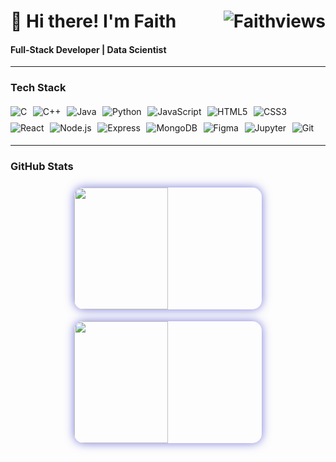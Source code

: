 # 👋 Hi there! I'm Faith <img src="https://avatars.githubusercontent.com/u/148770385?s=48&v=4" alt="Faithviews" align="right"/>

#### Full-Stack Developer | Data Scientist

---

### Tech Stack

<div style="display: flex; flex-wrap: wrap; gap: 0.6rem; margin: 1.2rem 0;">
  <!-- Languages -->
  <img src="https://img.shields.io/badge/C-A8B9CC?style=for-the-badge&logo=c&logoColor=black" alt="C"/>
  <img src="https://img.shields.io/badge/C++-00599C?style=for-the-badge&logo=c%2B%2B&logoColor=white" alt="C++"/>
  <img src="https://img.shields.io/badge/Java-007396?style=for-the-badge&logo=java&logoColor=white" alt="Java"/>
  <img src="https://img.shields.io/badge/Python-3776AB?style=for-the-badge&logo=python&logoColor=white" alt="Python"/>
  <img src="https://img.shields.io/badge/JavaScript-F7DF1E?style=for-the-badge&logo=javascript&logoColor=black" alt="JavaScript"/>
  
  <!-- Web Technologies -->
  <img src="https://img.shields.io/badge/HTML5-E34F26?style=for-the-badge&logo=html5&logoColor=white" alt="HTML5"/>
  <img src="https://img.shields.io/badge/CSS3-1572B6?style=for-the-badge&logo=css3&logoColor=white" alt="CSS3"/>
  <img src="https://img.shields.io/badge/React-61DAFB?style=for-the-badge&logo=react&logoColor=black" alt="React"/>
  
  <!-- Tools & Frameworks -->
  <img src="https://img.shields.io/badge/Node.js-339933?style=for-the-badge&logo=nodedotjs&logoColor=white" alt="Node.js"/>
  <img src="https://img.shields.io/badge/Express-000000?style=for-the-badge&logo=express&logoColor=white" alt="Express"/>
  <img src="https://img.shields.io/badge/MongoDB-47A248?style=for-the-badge&logo=mongodb&logoColor=white" alt="MongoDB"/>
  
  <!-- Design & Version Control -->
  <img src="https://img.shields.io/badge/Figma-F24E1E?style=for-the-badge&logo=figma&logoColor=white" alt="Figma"/>
  <img src="https://img.shields.io/badge/Jupyter-F37626?style=for-the-badge&logo=jupyter&logoColor=white" alt="Jupyter"/>
  <img src="https://img.shields.io/badge/Git-F05032?style=for-the-badge&logo=git&logoColor=white" alt="Git"/>
</div>

---

### GitHub Stats

<div style="display: flex; flex-wrap: wrap; justify-content: center; gap: 1.2rem; margin: 1.5rem 0; align-items: stretch;">
  <img src="https://github-readme-streak-stats.herokuapp.com/?user=Fay-chebby&theme=radical&border_radius=15&border=7A7ADB&background=0D1117&stroke=7A7ADB&ring=7A7ADB&fire=7A7ADB&currStreakLabel=7A7ADB" style="box-shadow: 0 0 15px #7A7ADB; border-radius: 15px; width: 50%; min-width: 300px; height: 195px; object-fit: cover;"/>
  <img src="https://github-readme-stats.vercel.app/api/top-langs/?username=Fay-chebby&layout=compact&theme=radical&border_radius=15&border=7A7ADB&background=0D1117&stroke=7A7ADB&title_color=7A7ADB&text_color=C9D1D9&icon_color=7A7ADB" style="box-shadow: 0 0 15px #7A7ADB; border-radius: 15px; width: 50%; min-width: 300px; height: 195px; object-fit: cover;"/>
</div>
